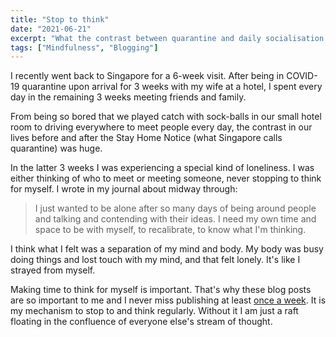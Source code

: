 ```yaml
---
title: "Stop to think"
date: "2021-06-21"
excerpt: "What the contrast between quarantine and daily socialisation helped me realise."
tags: ["Mindfulness", "Blogging"]
---
```


I recently went back to Singapore for a 6-week visit. After being in COVID-19 quarantine upon arrival for 3 weeks with my wife at a hotel, I spent every day in the remaining 3 weeks meeting friends and family. 

From being so bored that we played catch with sock-balls in our small hotel room to driving everywhere to meet people every day, the contrast in our lives before and after the Stay Home Notice (what Singapore calls quarantine) was huge. 

In the latter 3 weeks I was experiencing a special kind of loneliness. I was either thinking of who to meet or meeting someone, never stopping to think for myself. I wrote in my journal about midway through:

>  I just wanted to be alone after so many days of being around people and talking and contending with their ideas. 
> I need my own time and space to be with myself, to recalibrate, to know what I'm thinking. 

I think what I felt was a separation of my mind and body. My body was busy doing things and lost touch with my mind, and that felt lonely. It's like I strayed from myself.

Making time to think for myself is important. That's why these blog posts are so important to me and I never miss publishing at least [once a week](/2020-06-28-word-rafting/). It is my mechanism to stop to and think regularly. Without it I am just a raft floating in the confluence of everyone else's stream of thought.